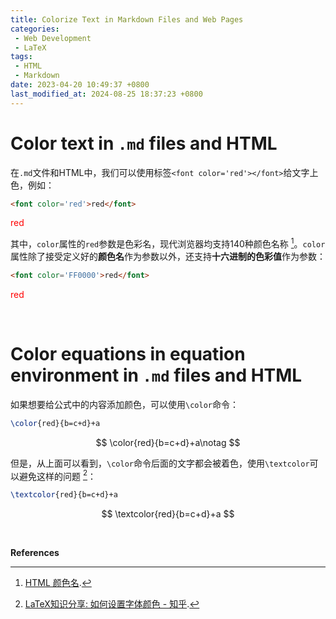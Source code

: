 ```yaml
---
title: Colorize Text in Markdown Files and Web Pages
categories:
 - Web Development
 - LaTeX
tags: 
 - HTML
 - Markdown
date: 2023-04-20 10:49:37 +0800
last_modified_at: 2024-08-25 18:37:23 +0800
---
```


# Color text in `.md` files and HTML

在`.md`文件和HTML中，我们可以使用标签`<font color='red'></font>`给文字上色，例如：

```html
<font color='red'>red</font>
```

<font color='red'>red</font>

其中，`color`属性的`red`参数是色彩名，现代浏览器均支持140种颜色名称 [^1]。`color`属性除了接受定义好的**颜色名**作为参数以外，还支持**十六进制的色彩值**作为参数：

```html
<font color='FF0000'>red</font>
```

<font color='FF0000'>red</font>

<br>

# Color equations in equation environment in `.md` files and HTML

如果想要给公式中的内容添加颜色，可以使用`\color`命令：

```latex
\color{red}{b=c+d}+a
```

$$
\color{red}{b=c+d}+a\notag
$$

但是，从上面可以看到，`\color`命令后面的文字都会被着色，使用`\textcolor`可以避免这样的问题 [^2]：

```latex
\textcolor{red}{b=c+d}+a
```

$$
\textcolor{red}{b=c+d}+a
$$

<br>

**References**

[^1]: [HTML 颜色名](https://www.w3school.com.cn/tags/html_ref_colornames.asp).
[^2]: [LaTeX知识分享: 如何设置字体颜色 - 知乎](https://zhuanlan.zhihu.com/p/426780029).

